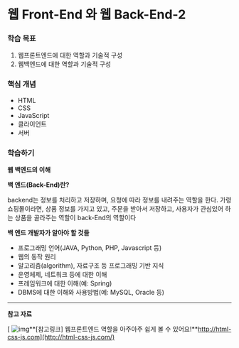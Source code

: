 # 웹 Front-End 와 웹 Back-End-2

### 학습 목표

1.  웹프론트엔드에 대한 역할과 기술적 구성
2.  웹백엔드에 대한 역할과 기술적 구성


### 핵심 개념
- HTML
- CSS
- JavaScript
- 클라이언트
- 서버

### 학습하기

**웹 백엔드의 이해**

**백 엔드(Back-End)란?**

backend는 정보를 처리하고 저장하며, 요청에 따라 정보를 내려주는 역할을 한다. 가령 쇼핑몰이라면, 상품 정보를 가지고 있고, 주문을 받아서 저장하고, 사용자가 관심있어 하는 상품을 골라주는 역할이 back-End의 역할이다



**백 엔드 개발자가 알아야 할 것들**

- 프로그래밍 언어(JAVA, Python, PHP, Javascript 등)
- 웹의 동작 원리
- 알고리즘(algorithm), 자료구조 등 프로그래밍 기반 지식
- 운영체제, 네트워크 등에 대한 이해
- 프레임워크에 대한 이해(예: Spring)
- DBMS에 대한 이해와 사용방법(예: MySQL, Oracle 등)



 

------

**참고 자료**

[ ![img](https://cphinf.pstatic.net/mooc/20171231_298/1514684143192LlYko_JPEG/4vlqpFPp3HwggLw5yQEd.jpg?type=mfullfill_199_148)**[참고링크\] 웹프론트엔드 역할을 아주아주 쉽게 볼 수 있어요!**http://html-css-js.com](http://html-css-js.com/)
